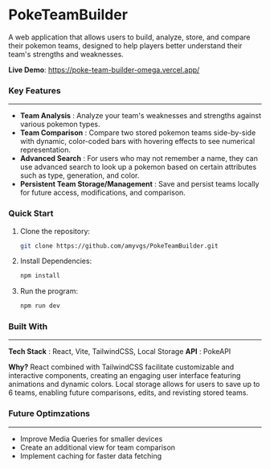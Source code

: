 # PokeTeamBuilder
A web application that allows users to build, analyze, store, and compare their pokemon teams, designed to help players better understand their team's strengths and weaknesses.

**Live Demo**: https://poke-team-builder-omega.vercel.app/

### Key Features
---
- **Team Analysis** : Analyze your team's weaknesses and strengths against various pokemon types.
- **Team Comparison** : Compare two stored pokemon teams side-by-side with dynamic, color-coded bars with hovering effects to see numerical representation.
- **Advanced Search** : For users who may not remember a name, they can use advanced search to look up a pokemon based on certain attributes such as type, generation, and color.
- **Persistent Team Storage/Management** : Save and persist teams locally for future access, modifications, and comparison.

### Quick Start
1. Clone the repository:
   ```bash
   git clone https://github.com/amyvgs/PokeTeamBuilder.git
   ```
2. Install Dependencies:
   ```bash
   npm install
   ```
3. Run the program:
   ```bash
   npm run dev
   ```

### Built With
---
**Tech Stack** : React, Vite, TailwindCSS, Local Storage
**API** : PokeAPI

**Why?**
React combined with TailwindCSS facilitate customizable and interactive components, creating an engaging user interface featuring animations and dynamic colors. Local storage allows for users to save up to 6 teams, enabling future comparisons, edits, and revisting stored teams.

### Future Optimzations
--- 
- Improve Media Queries for smaller devices
- Create an additional view for team comparison
- Implement caching for faster data fetching



